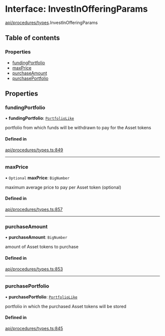 # Interface: InvestInOfferingParams

[api/procedures/types](../wiki/api.procedures.types).InvestInOfferingParams

## Table of contents

### Properties

- [fundingPortfolio](../wiki/api.procedures.types.InvestInOfferingParams#fundingportfolio)
- [maxPrice](../wiki/api.procedures.types.InvestInOfferingParams#maxprice)
- [purchaseAmount](../wiki/api.procedures.types.InvestInOfferingParams#purchaseamount)
- [purchasePortfolio](../wiki/api.procedures.types.InvestInOfferingParams#purchaseportfolio)

## Properties

### fundingPortfolio

• **fundingPortfolio**: [`PortfolioLike`](../wiki/types#portfoliolike)

portfolio from which funds will be withdrawn to pay for the Asset tokens

#### Defined in

[api/procedures/types.ts:849](https://github.com/PolymeshAssociation/polymesh-sdk/blob/339b7503/src/api/procedures/types.ts#L849)

___

### maxPrice

• `Optional` **maxPrice**: `BigNumber`

maximum average price to pay per Asset token (optional)

#### Defined in

[api/procedures/types.ts:857](https://github.com/PolymeshAssociation/polymesh-sdk/blob/339b7503/src/api/procedures/types.ts#L857)

___

### purchaseAmount

• **purchaseAmount**: `BigNumber`

amount of Asset tokens to purchase

#### Defined in

[api/procedures/types.ts:853](https://github.com/PolymeshAssociation/polymesh-sdk/blob/339b7503/src/api/procedures/types.ts#L853)

___

### purchasePortfolio

• **purchasePortfolio**: [`PortfolioLike`](../wiki/types#portfoliolike)

portfolio in which the purchased Asset tokens will be stored

#### Defined in

[api/procedures/types.ts:845](https://github.com/PolymeshAssociation/polymesh-sdk/blob/339b7503/src/api/procedures/types.ts#L845)

